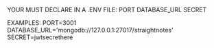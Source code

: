 YOUR MUST DECLARE IN A .ENV FILE:
	PORT
	DATABASE_URL
	SECRET

EXAMPLES:
	PORT=3001
	DATABASE_URL='mongodb://127.0.0.1:27017/straightnotes'
	SECRET=jwtsecrethere
